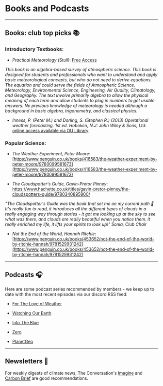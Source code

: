 # Books and Podcasts

***
## Books: club top picks 📚

### Introductory Textbooks:

- *Practical Meteorology (Stull)*: [Free Access](https://geo.libretexts.org/Bookshelves/Meteorology_and_Climate_Science/Practical_Meteorology_(Stull)#:~:text=This%20book%20is%20an%20algebra,not%20need%20to%20derive%20equations)

*This book is an algebra-based survey of atmospheric science. This book is designed for students and professionals who want to understand and apply basic meteorological concepts, but who do not need to derive equations. The equation and could serve the fields of Atmospheric Science, Meteorology, Environmental Science, Engineering, Air Quality, Climatology, and Geography. The text involve primarily algebra to allow the physical meaning of each term and allow students to plug in numbers to get usable answers. No previous knowledge of meteorology is needed although a background in basic algebra, trigonometry, and classical physics.*


 - *Inness, P. (Peter M.) and Dorling, S. (Stephen R.) (2013) Operational weather forecasting. 1st ed. Hoboken, N.J: John Wiley & Sons, Ltd*:
 [online access available via OU Library](https://library-search.open.ac.uk/permalink/44OPN_INST/la9sg5/alma9952616757902316)

### Popular Science:

- *The Weather Experiment, Peter Moore*: 
[https://www.penguin.co.uk/books/416583/the-weather-experiment-by-peter-moore/9780099581673](https://www.penguin.co.uk/books/416583/the-weather-experiment-by-peter-moore/9780099581673)

- *The Cloudspotter's Guide, Gavin-Pretor Pinney*:
[https://www.hachette.co.uk/titles/gavin-pretor-pinney/the-cloudspotters-guide/9780340895900/ ](https://www.hachette.co.uk/titles/gavin-pretor-pinney/the-cloudspotters-guide/9780340895900/ )

*"The Cloudspotter's Guide was the book that set me on my current path 💙 It's really fun to read, it introduces all the different types of clouds in a really engaging way through stories - it got me looking up at the sky to see what was there, and clouds are really beautiful when you notice them. 
It really enriched my life, it lifts your spirits to look up!" Sonia, Club Chair*

- *Not the End of the World, Hannah Ritchie*:
[https://www.penguin.co.uk/books/453652/not-the-end-of-the-world-by-ritchie-hannah/9781529931242](https://www.penguin.co.uk/books/453652/not-the-end-of-the-world-by-ritchie-hannah/9781529931242)

***
## Podcasts 🎧

Here are some podcast series recommended by members - we keep up to date with the most recent episodes via our discord RSS feed:

- [For The Love of Weather](https://rss.com/podcasts/for-the-love-of-weather/)
  
- [Watching Our Earth](https://audioboom.com/channels/5011622-watching-our-earth)
  
- [Into The Blue](https://noc.ac.uk/education/educational-resources/into-the-blue-podcast)
  
- [Zero](https://www.bloomberg.com/green-zero-emissions-podcast)
  
- [PlanetGeo](https://planetgeocast.com/)

***

## Newsletters 📰

For weekly digests of climate news, The Conversation's [Imagine](https://theconversation.com/uk/newsletters/imagine-57) and [Carbon Brief](https://www.carbonbrief.org/) are good recommendations.

